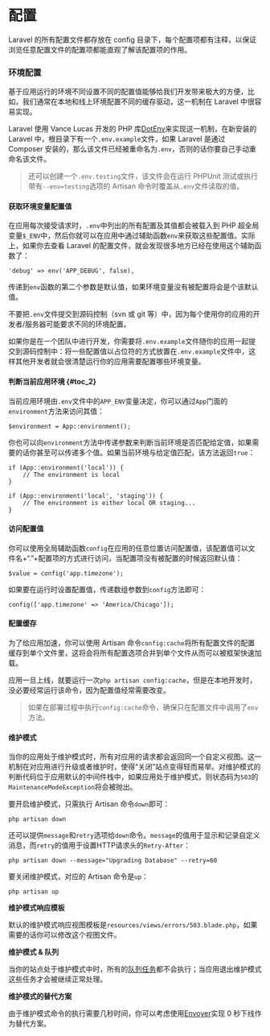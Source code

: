 # 配置

Laravel 的所有配置文件都存放在 config 目录下，每个配置项都有注释，以保证浏览任意配置文件的配置项都能直观了解该配置项的作用。

### 环境配置

基于应用运行的环境不同设置不同的配置值能够给我们开发带来极大的方便，比如，我们通常在本地和线上环境配置不同的缓存驱动，这一机制在 Laravel 中很容易实现。

Laravel 使用 Vance Lucas 开发的 PHP 库[DotEnv](https://github.com/vlucas/phpdotenv)来实现这一机制，在新安装的 Laravel 中，根目录下有一个`.env.example`文件，如果 Laravel 是通过 Composer 安装的，那么该文件已经被重命名为`.env`，否则的话你要自己手动重命名该文件。

> 还可以创建一个`.env.testing`文件，该文件会在运行 PHPUnit 测试或执行带有`--env=testing`选项的 Artisan 命令时覆盖从`.env`文件读取的值。

#### **获取环境变量配置值**

在应用每次接受请求时，`.env`中列出的所有配置及其值都会被载入到 PHP 超全局变量`$_ENV`中，然后你就可以在应用中通过辅助函数`env`来获取这些配置值。实际上，如果你去查看 Laravel 的配置文件，就会发现很多地方已经在使用这个辅助函数了：

```
'debug' => env('APP_DEBUG', false),
```

传递到`env`函数的第二个参数是默认值，如果环境变量没有被配置将会是个该默认值。

不要把`.env`文件提交到源码控制（svn 或 git 等）中，因为每个使用你的应用的开发者/服务器可能要求不同的环境配置。

如果你是在一个团队中进行开发，你需要将`.env.example`文件随你的应用一起提交到源码控制中：将一些配置值以占位符的方式放置在`.env.example`文件中，这样其他开发者就会很清楚运行你的应用需要配置哪些环境变量。

#### 判断当前应用环境 {#toc_2}

当前应用环境由`.env`文件中的`APP_ENV`变量决定，你可以通过`App`门面的`environment`方法来访问其值：

```
$environment = App::environment();
```

你也可以向`environment`方法中传递参数来判断当前环境是否匹配给定值，如果需要的话你甚至可以传递多个值。如果当前环境与给定值匹配，该方法返回`true`：

```
if (App::environment('local')) {
    // The environment is local
}

if (App::environment('local', 'staging')) {
    // The environment is either local OR staging...
}
```

#### 访问配置值

你可以使用全局辅助函数`config`在应用的任意位置访问配置值，该配置值可以文件名+“.”+配置项的方式进行访问，当配置项没有被配置的时候返回默认值：

```
$value = config('app.timezone');
```

如果要在运行时设置配置值，传递数组参数到`config`方法即可：

```
config(['app.timezone' => 'America/Chicago']);
```

#### 配置缓存

为了给应用加速，你可以使用 Artisan 命令`config:cache`将所有配置文件的配置缓存到单个文件里，这将会将所有配置选项合并到单个文件从而可以被框架快速加载。

应用一旦上线，就要运行一次`php artisan config:cache`，但是在本地开发时，没必要经常运行该命令，因为配置值经常需要改变。

> 如果在部署过程中执行`config:cache`命令，确保只在配置文件中调用了`env`方法。

#### 维护模式

当你的应用处于维护模式时，所有对应用的请求都会返回同一个自定义视图。这一机制在对应用进行升级或者维护时，使得“关闭”站点变得轻而易举。对维护模式的判断代码位于应用默认的中间件栈中，如果应用处于维护模式，则状态码为`503`的`MaintenanceModeException`将会被抛出。

要开启维护模式，只需执行 Artisan 命令`down`即可：

```
php artisan down
```

还可以提供`message`和`retry`选项给`down`命令。`message`的值用于显示和记录自定义消息，而`retry`的值用于设置HTTP请求头的`Retry-After`：

```
php artisan down --message="Upgrading Database" --retry=60
```

要关闭维护模式，对应的 Artisan 命令是`up`：

```
php artisan up
```

**维护模式响应模板**

默认的维护模式响应视图模板是`resources/views/errors/503.blade.php`，如果需要的话你可以修改这个视图文件。

**维护模式 & 队列**

当你的站点处于维护模式中时，所有的[队列任务](https://laravel.com/docs/5.4/queues)都不会执行；当应用退出维护模式这些任务才会被继续正常处理。

**维护模式的替代方案**

由于维护模式命令的执行需要几秒时间，你可以考虑使用[Envoyer](https://envoyer.io/)实现 0 秒下线作为替代方案。

